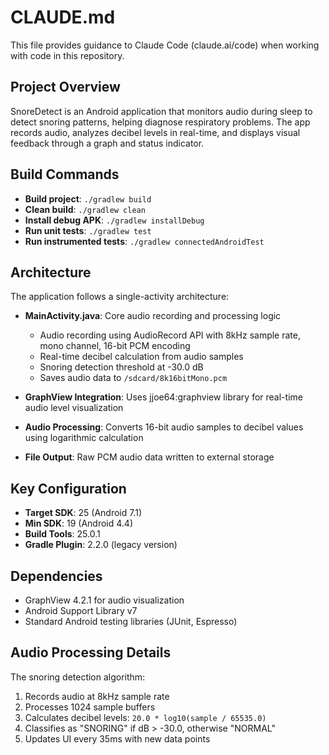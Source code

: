 # CLAUDE.md

This file provides guidance to Claude Code (claude.ai/code) when working with code in this repository.

## Project Overview

SnoreDetect is an Android application that monitors audio during sleep to detect snoring patterns, helping diagnose respiratory problems. The app records audio, analyzes decibel levels in real-time, and displays visual feedback through a graph and status indicator.

## Build Commands

- **Build project**: `./gradlew build`
- **Clean build**: `./gradlew clean`
- **Install debug APK**: `./gradlew installDebug`
- **Run unit tests**: `./gradlew test`
- **Run instrumented tests**: `./gradlew connectedAndroidTest`

## Architecture

The application follows a single-activity architecture:

- **MainActivity.java**: Core audio recording and processing logic
  - Audio recording using AudioRecord API with 8kHz sample rate, mono channel, 16-bit PCM encoding
  - Real-time decibel calculation from audio samples
  - Snoring detection threshold at -30.0 dB
  - Saves audio data to `/sdcard/8k16bitMono.pcm`

- **GraphView Integration**: Uses jjoe64:graphview library for real-time audio level visualization
- **Audio Processing**: Converts 16-bit audio samples to decibel values using logarithmic calculation
- **File Output**: Raw PCM audio data written to external storage

## Key Configuration

- **Target SDK**: 25 (Android 7.1)
- **Min SDK**: 19 (Android 4.4)
- **Build Tools**: 25.0.1
- **Gradle Plugin**: 2.2.0 (legacy version)

## Dependencies

- GraphView 4.2.1 for audio visualization
- Android Support Library v7
- Standard Android testing libraries (JUnit, Espresso)

## Audio Processing Details

The snoring detection algorithm:
1. Records audio at 8kHz sample rate
2. Processes 1024 sample buffers
3. Calculates decibel levels: `20.0 * log10(sample / 65535.0)`
4. Classifies as "SNORING" if dB > -30.0, otherwise "NORMAL"
5. Updates UI every 35ms with new data points